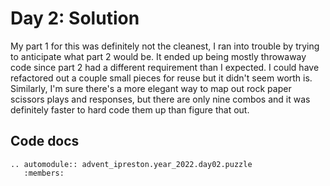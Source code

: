 # Day 2: Solution

My part 1 for this was definitely not the cleanest, I ran into trouble by trying to
anticipate what part 2 would be. It ended up being mostly throwaway code since part 2
had a different requirement than I expected. I could have refactored out a couple small
pieces for reuse but it didn't seem worth is. Similarly, I'm sure there's a more elegant
way to map out rock paper scissors plays and responses, but there are only nine combos
and it was definitely faster to hard code them up than figure that out.

## Code docs

```{eval-rst}
.. automodule:: advent_ipreston.year_2022.day02.puzzle
   :members:
```
